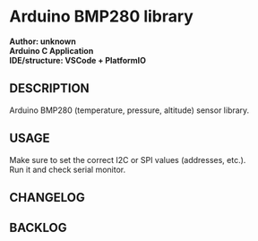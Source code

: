 # Arduino BMP280 library

**Author: unknown**  
**Arduino C Application**  
**IDE/structure: VSCode + PlatformIO**  

## DESCRIPTION

Arduino BMP280 (temperature, pressure, altitude) sensor library.

## USAGE

Make sure to set the correct I2C or SPI values (addresses, etc.).  
Run it and check serial monitor.  

## CHANGELOG

## BACKLOG
